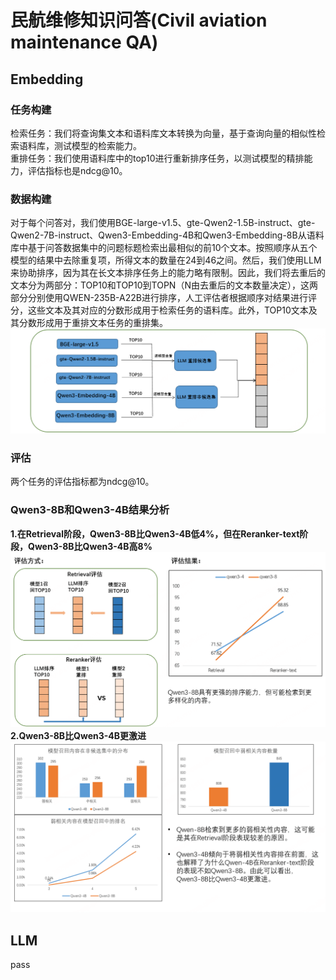 # 民航维修知识问答(Civil aviation maintenance QA)

## Embedding
### 任务构建
检索任务：我们将查询集文本和语料库文本转换为向量，基于查询向量的相似性检索语料库，测试模型的检索能力。    
重排任务：我们使用语料库中的top10进行重新排序任务，以测试模型的精排能力，评估指标也是ndcg@10。
### 数据构建
对于每个问答对，我们使用BGE-large-v1.5、gte-Qwen2-1.5B-instruct、gte-Qwen2-7B-instruct、Qwen3-Embedding-4B和Qwen3-Embedding-8B从语料库中基于问答数据集中的问题标题检索出最相似的前10个文本。按照顺序从五个模型的结果中去除重复项，所得文本的数量在24到46之间。然后，我们使用LLM来协助排序，因为其在长文本排序任务上的能力略有限制。因此，我们将去重后的文本分为两部分：TOP10和TOP10到TOPN（N由去重后的文本数量决定），这两部分分别使用QWEN-235B-A22B进行排序，人工评估者根据顺序对结果进行评分，这些文本及其对应的分数形成用于检索任务的语料库。此外，TOP10文本及其分数形成用于重排文本任务的重排集。
![image](https://github.com/CamBenchmark/cambenchmark/blob/e0b2148cd4d51a00367e6f04970111858994dabb/images/retrieval_data.png)
### 评估
两个任务的评估指标都为ndcg@10。
### Qwen3-8B和Qwen3-4B结果分析
**1.在Retrieval阶段，Qwen3-8B比Qwen3-4B低4%，但在Reranker-text阶段，Qwen3-8B比Qwen3-4B高8%**
![image](https://github.com/CamBenchmark/cambenchmark/blob/9772f515592d3253da91c44cd37ebfa04a9844de/images/retrieavl_ana2.png)
**2.Qwen3-8B比Qwen3-4B更激进**
![image](https://github.com/CamBenchmark/cambenchmark/blob/e0b2148cd4d51a00367e6f04970111858994dabb/images/retrieval_ana1.png)
## LLM
pass
